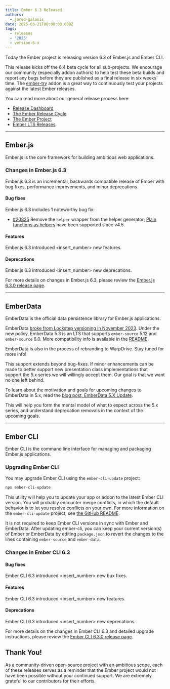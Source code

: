 ```yaml
---
title: Ember 6.3 Released
authors:
  - jared-galanis
date: 2025-03-21T00:00:00.000Z
tags:
  - releases
  - '2025'
  - version-6-x
---
```


Today the Ember project is releasing version 6.3 of Ember.js and Ember CLI.

This release kicks off the 6.4 beta cycle for all sub-projects. We encourage our community (especially addon authors) to help test these beta builds and report any bugs before they are published as a final release in six weeks' time. The [ember-try](https://github.com/ember-cli/ember-try) addon is a great way to continuously test your projects against the latest Ember releases.

You can read more about our general release process here:

- [Release Dashboard](http://emberjs.com/releases/)
- [The Ember Release Cycle](https://blog.emberjs.com/new-ember-release-process/)
- [The Ember Project](https://blog.emberjs.com/ember-project-at-2-0/)
- [Ember LTS Releases](https://blog.emberjs.com/announcing-embers-first-lts/)

---

## Ember.js

Ember.js is the core framework for building ambitious web applications.

### Changes in Ember.js 6.3

Ember.js 6.3 is an incremental, backwards compatible release of Ember with bug fixes, performance improvements, and minor deprecations.

#### Bug fixes

Ember.js 6.3 includes 1 noteworthy bug fix:

* [#20825](https://github.com/emberjs/ember.js/pull/20825) Remove the `helper` wrapper from the helper generator; [Plain functions as helpers](https://guides.emberjs.com/release/components/helper-functions/#toc_global-helper-functions) have been supported since v4.5.


#### Features

Ember.js 6.3 introduced <insert_number> new features.

#### Deprecations

Ember.js 6.3 introduced <insert_number> new deprecations.

For more details on changes in Ember.js 6.3, please review the [Ember.js 6.3.0 release page](https://github.com/emberjs/ember.js/releases/tag/v6.3.0-ember-source).

---

## EmberData

EmberData is the official data persistence library for Ember.js applications.

EmberData [broke from Lockstep versioning in November 2023](https://blog.emberjs.com/updates-to-ember-data-versioning-strategy). Under the new policy, EmberData 5.3 is an LTS that supports `ember-source` 5.12 and `ember-source` 6.0. More compatibility info is available in the [README](https://github.com/emberjs/data#compatibility).

EmberData is also in the process of rebranding to WarpDrive. Stay tuned for more info!

This support extends beyond bug-fixes. If minor enhancements can be made to better support new presentation class implementations that support the 5.x series we will willingly accept them. Our goal is that we want no one left behind.

To learn about the motivation and goals for upcoming changes to EmberData in 5.x,
read the [blog post, EmberData 5.X Update](https://blog.emberjs.com/ember-data-5-x-update-2023-04-15/).

<!-- alex ignore retext-equality -->

This will help you form the mental model of what to expect across the 5.x series,
and understand deprecation removals in the context of the upcoming goals.

---

## Ember CLI

Ember CLI is the command line interface for managing and packaging Ember.js applications.

### Upgrading Ember CLI

You may upgrade Ember CLI using the `ember-cli-update` project:

```bash
npx ember-cli-update
```

This utility will help you to update your app or addon to the latest Ember CLI version. You will probably encounter merge conflicts, in which the default behavior is to let you resolve conflicts on your own. For more information on the `ember-cli-update` project, see [the GitHub README](https://github.com/ember-cli/ember-cli-update).

It is not required to keep Ember CLI versions in sync with Ember and EmberData. After updating ember-cli, you can keep your current version(s) of Ember or EmberData by editing `package.json` to revert the changes to the lines containing `ember-source` and `ember-data`.

### Changes in Ember CLI 6.3

#### Bug fixes

Ember CLI 6.3 introduced <insert_number> new bux fixes.

#### Features

Ember CLI 6.3 introduced <insert_number> new features.

#### Deprecations

Ember CLI 6.3 introduced <insert_number> new deprecations.

For more details on the changes in Ember CLI 6.3 and detailed upgrade
instructions, please review the [Ember CLI 6.3.0 release page](https://github.com/ember-cli/ember-cli/releases/tag/v6.3.0).

## Thank You!

As a community-driven open-source project with an ambitious scope, each of these releases serves as a reminder that the Ember project would not have been possible without your continued support. We are extremely grateful to our contributors for their efforts.
